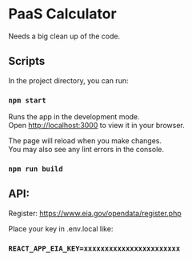 # PaaS Calculator

Needs a big clean up of the code.

## Scripts

In the project directory, you can run:

### `npm start`

Runs the app in the development mode.\
Open [http://localhost:3000](http://localhost:3000) to view it in your browser.

The page will reload when you make changes.\
You may also see any lint errors in the console.

### `npm run build`

## API:

Register: https://www.eia.gov/opendata/register.php

Place your key in .env.local like:

### `REACT_APP_EIA_KEY=xxxxxxxxxxxxxxxxxxxxxxx`
